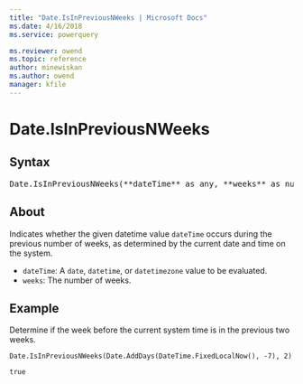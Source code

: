```yaml
---
title: "Date.IsInPreviousNWeeks | Microsoft Docs"
ms.date: 4/16/2018
ms.service: powerquery

ms.reviewer: owend
ms.topic: reference
author: minewiskan
ms.author: owend
manager: kfile
---
```

# Date.IsInPreviousNWeeks
## Syntax

<pre>
Date.IsInPreviousNWeeks(**dateTime** as any, **weeks** as number) as nullable logical
</pre>

## About
Indicates whether the given datetime value `dateTime` occurs during the previous number of weeks, as determined by the current date and time on the system. 
* `dateTime`: A `date`, `datetime`, or `datetimezone` value to be evaluated.
* `weeks`: The number of weeks.

## Example 
Determine if the week before the current system time is in the previous two weeks.

```powerquery-m
Date.IsInPreviousNWeeks(Date.AddDays(DateTime.FixedLocalNow(), -7), 2)
```

`true`

